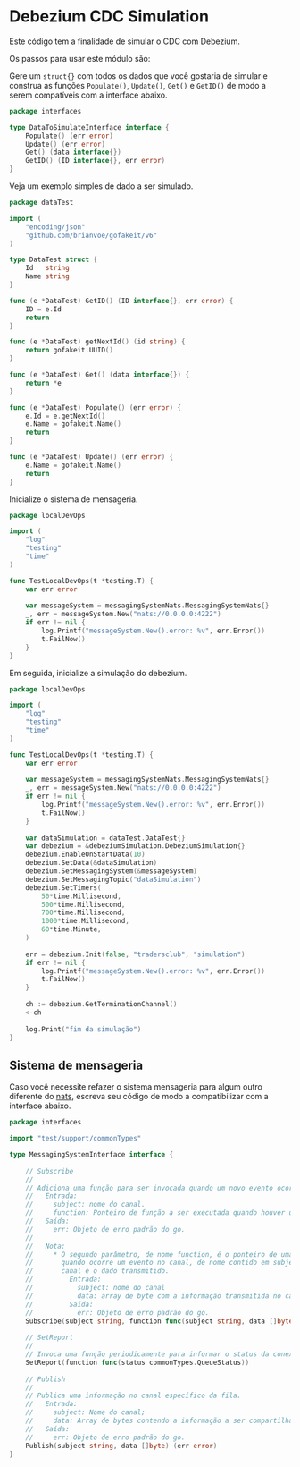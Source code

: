 # Debezium CDC Simulation

Este código tem a finalidade de simular o CDC com Debezium.

Os passos para usar este módulo são:

Gere um `struct{}` com todos os dados que você gostaria de simular e construa as funções `Populate()`,
`Update()`, `Get()` e `GetID()` de modo a serem compatíveis com a interface abaixo.

```go
package interfaces

type DataToSimulateInterface interface {
	Populate() (err error)
	Update() (err error)
	Get() (data interface{})
	GetID() (ID interface{}, err error)
}
```

Veja um exemplo simples de dado a ser simulado.

```go
package dataTest

import (
	"encoding/json"
	"github.com/brianvoe/gofakeit/v6"
)

type DataTest struct {
	Id   string
	Name string
}

func (e *DataTest) GetID() (ID interface{}, err error) {
	ID = e.Id
	return
}

func (e *DataTest) getNextId() (id string) {
	return gofakeit.UUID()
}

func (e *DataTest) Get() (data interface{}) {
	return *e
}

func (e *DataTest) Populate() (err error) {
	e.Id = e.getNextId()
	e.Name = gofakeit.Name()
	return
}

func (e *DataTest) Update() (err error) {
	e.Name = gofakeit.Name()
	return
}
```

Inicialize o sistema de mensageria.

```go
package localDevOps

import (
	"log"
	"testing"
	"time"
)

func TestLocalDevOps(t *testing.T) {
	var err error
	
	var messageSystem = messagingSystemNats.MessagingSystemNats{}
	_, err = messageSystem.New("nats://0.0.0.0:4222")
	if err != nil {
		log.Printf("messageSystem.New().error: %v", err.Error())
		t.FailNow()
	}
}
```

Em seguida, inicialize a simulação do debezium.

```go
package localDevOps

import (
	"log"
	"testing"
	"time"
)

func TestLocalDevOps(t *testing.T) {
	var err error
	
	var messageSystem = messagingSystemNats.MessagingSystemNats{}
	_, err = messageSystem.New("nats://0.0.0.0:4222")
	if err != nil {
		log.Printf("messageSystem.New().error: %v", err.Error())
		t.FailNow()
	}
	
	var dataSimulation = dataTest.DataTest{}
	var debezium = &debeziumSimulation.DebeziumSimulation{}
	debezium.EnableOnStartData(10)
	debezium.SetData(&dataSimulation)
	debezium.SetMessagingSystem(&messageSystem)
	debezium.SetMessagingTopic("dataSimulation")
	debezium.SetTimers(
		50*time.Millisecond,
		500*time.Millisecond,
		700*time.Millisecond,
		1000*time.Millisecond,
		60*time.Minute,
	)
	
	err = debezium.Init(false, "tradersclub", "simulation")
	if err != nil {
		log.Printf("messageSystem.New().error: %v", err.Error())
		t.FailNow()
	}
	
	ch := debezium.GetTerminationChannel()
	<-ch
	
	log.Print("fim da simulação")
}
```

## Sistema de mensageria

Caso você necessite refazer o sistema mensageria para algum outro diferente do [nats](https://nats.io/),
escreva seu código de modo a compatibilizar com a interface abaixo.

```go
package interfaces

import "test/support/commonTypes"

type MessagingSystemInterface interface {
	
	// Subscribe
	//
	// Adiciona uma função para ser invocada quando um novo evento ocorre no canal.
	//   Entrada:
	//     subject: nome do canal.
	//     function: Ponteiro de função a ser executada quando houver um evento no canal;
	//   Saída:
	//     err: Objeto de erro padrão do go.
	//
	//   Nota: 
	//     * O segundo parâmetro, de nome function, é o ponteiro de uma função invocada pelo código 
	//       quando ocorre um evento no canal, de nome contido em subject, e ela receberá o nome do 
	//       canal e o dado transmitido.
	//         Entrada:
	//           subject: nome do canal
	//           data: array de byte com a informação transmitida no canal (geralmente json)
	//         Saída:
	//           err: Objeto de erro padrão do go.
	Subscribe(subject string, function func(subject string, data []byte) (err error)) (err error)
	
	// SetReport
	//
	// Invoca uma função periodicamente para informar o status da conexão.
	SetReport(function func(status commonTypes.QueueStatus))
	
	// Publish
	//
	// Publica uma informação no canal específico da fila.
	//   Entrada:
	//     subject: Nome do canal;
	//     data: Array de bytes contendo a informação a ser compartilhada.
	//   Saída:
	//     err: Objeto de erro padrão do go.
	Publish(subject string, data []byte) (err error)
}
```
